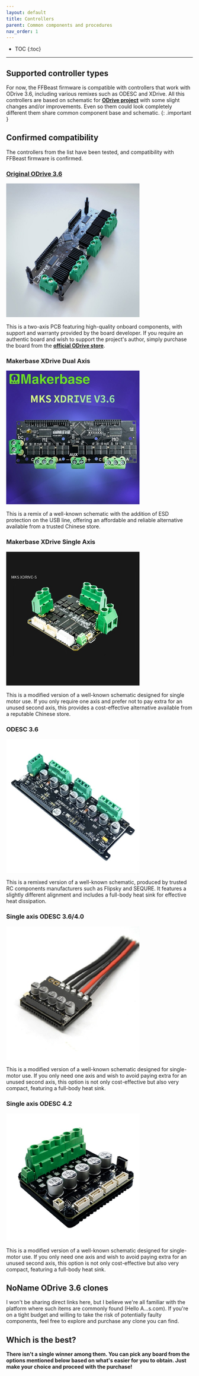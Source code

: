 ```yaml
---
layout: default
title: Controllers
parent: Common components and procedures
nav_order: 1
---
```


- TOC
{:toc}

---

## Supported controller types

For now, the FFBeast firmware is compatible with controllers that work with ODrive 3.6, including various remixes such as ODESC and XDrive.
All this controllers are based on schematic for [**ODrive project**](https://github.com/odriverobotics/ODriveHardware) with some slight changes and/or improvements. 
Even so them could look completely different them share common component base and schematic. 
{: .important }

## Confirmed compatibility
The controllers from the list have been tested, and compatibility with FFBeast firmware is confirmed.

### [Original ODrive 3.6](https://odriverobotics.com/shop/odrive-v36)
<img src="../../assets/images/odrive_original.jpg" width="360">

This is a two-axis PCB featuring high-quality onboard components, with support and warranty provided by the board developer. 
If you require an authentic board and wish to support the project's author, simply purchase the board from the [**official ODrive store**](https://odriverobotics.com/shop/odrive-v36).

### Makerbase XDrive Dual Axis
<img src="../../assets/images/mks_xdrive_dual.jpg" width="360">

This is a remix of a well-known schematic with the addition of ESD protection on the USB line, 
offering an affordable and reliable alternative available from a trusted Chinese store.

### Makerbase XDrive Single Axis
<img src="../../assets/images/mks_xdrive_single.jpg" width="360">

This is a modified version of a well-known schematic designed for single motor use. 
If you only require one axis and prefer not to pay extra for an unused second axis, 
this provides a cost-effective alternative available from a reputable Chinese store.

### ODESC 3.6
<img src="../../assets/images/flipsky_odesc_dual.jpg" width="360">

This is a remixed version of a well-known schematic, 
produced by trusted RC components manufacturers such as Flipsky and SEQURE.
It features a slightly different alignment and includes a full-body heat sink for effective heat dissipation.

### Single axis ODESC 3.6/4.0
<img src="../../assets/images/odesc_single.jpg" width="360">

This is a modified version of a well-known schematic designed for single-motor use. 
If you only need one axis and wish to avoid paying extra for an unused second axis,
this option is not only cost-effective but also very compact, featuring a full-body heat sink.

### Single axis ODESC 4.2
<img src="../../assets/images/odesc_single_modern.jpg" width="360">

This is a modified version of a well-known schematic designed for single-motor use.
If you only need one axis and wish to avoid paying extra for an unused second axis,
this option is not only cost-effective but also very compact, featuring a full-body heat sink.

## NoName ODrive 3.6 clones
I won't be sharing direct links here, but I believe we're all familiar with the 
platform where such items are commonly found (Hello A...s.com). If you're on a tight budget and 
willing to take the risk of potentially faulty components, 
feel free to explore and purchase any clone you can find.

## Which is the best?

**There isn't a single winner among them. You can pick any board from the options mentioned below based on what's 
easier for you to obtain. Just make your choice and proceed with the purchase!**  